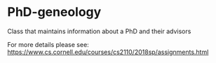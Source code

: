 # PhD-geneology
Class that maintains information about a PhD and their advisors

For more details please see: https://www.cs.cornell.edu/courses/cs2110/2018sp/assignments.html
